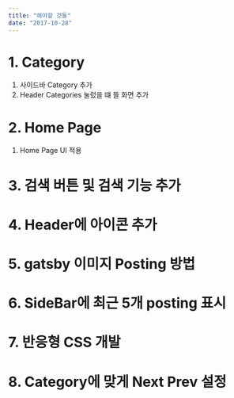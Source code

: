 ```yaml
---
title: "해야할 것들" 
date: "2017-10-28"
---
```


# 1. Category
1) 사이드바 Category 추가
2) Header Categories 눌렀을 떄 뜰 화면 추가

# 2. Home Page
1) Home Page UI 적용

# 3. 검색 버튼 및 검색 기능 추가

# 4. Header에 아이콘 추가

# 5. gatsby 이미지 Posting 방법

# 6. SideBar에 최근 5개 posting 표시

# 7. 반응형 CSS 개발

# 8. Category에 맞게 Next Prev 설정